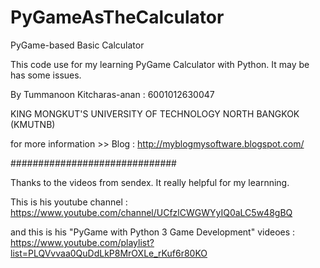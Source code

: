 # PyGameAsTheCalculator 

PyGame-based Basic Calculator 

This code use for my learning PyGame Calculator with Python. It may be has some issues.

By Tummanoon Kitcharas-anan : 6001012630047

KING MONGKUT'S UNIVERSITY OF TECHNOLOGY NORTH BANGKOK (KMUTNB)

for more information >> Blog : http://myblogmysoftware.blogspot.com/

##############################

Thanks to the videos from sendex. It really helpful for my learnning.

This is his youtube channel : https://www.youtube.com/channel/UCfzlCWGWYyIQ0aLC5w48gBQ

and this is his "PyGame with Python 3 Game Development" videoes : https://www.youtube.com/playlist?list=PLQVvvaa0QuDdLkP8MrOXLe_rKuf6r80KO
